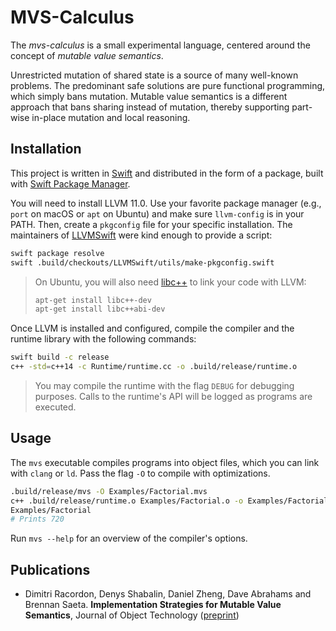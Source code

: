 # MVS-Calculus

The *mvs-calculus* is a small experimental language, centered around the concept of *mutable value semantics*.

Unrestricted mutation of shared state is a source of many well-known problems.
The predominant safe solutions are pure functional programming, which simply bans mutation.
Mutable value semantics is a different approach that bans sharing instead of mutation, thereby supporting part-wise in-place mutation and local reasoning.

## Installation

This project is written in [Swift](https://swift.org) and distributed in the form of a package, built with [Swift Package Manager](https://swift.org/package-manager/).

You will need to install LLVM 11.0.
Use your favorite package manager (e.g., `port` on macOS or `apt` on Ubuntu) and make sure `llvm-config` is in your PATH.
Then, create a `pkgconfig` file for your specific installation.
The maintainers of [LLVMSwift](https://github.com/llvm-swift/LLVMSwift) were kind enough to provide a script:

```bash
swift package resolve
swift .build/checkouts/LLVMSwift/utils/make-pkgconfig.swift
```

> On Ubuntu, you will also need [libc++](https://libcxx.llvm.org) to link your code with LLVM:
>
> ```bash
> apt-get install libc++-dev
> apt-get install libc++abi-dev
> ```

Once LLVM is installed and configured, compile the compiler and the runtime library with the following commands:

```bash
swift build -c release
c++ -std=c++14 -c Runtime/runtime.cc -o .build/release/runtime.o
```

> You may compile the runtime with the flag `DEBUG` for debugging purposes.
> Calls to the runtime's API will be logged as programs are executed.

## Usage

The `mvs` executable compiles programs into object files, which you can link with `clang` or `ld`.
Pass the flag `-O` to compile with optimizations.

```bash
.build/release/mvs -O Examples/Factorial.mvs
c++ .build/release/runtime.o Examples/Factorial.o -o Examples/Factorial
Examples/Factorial
# Prints 720
```

Run `mvs --help` for an overview of the compiler's options.

## Publications

- Dimitri Racordon, Denys Shabalin, Daniel Zheng, Dave Abrahams and Brennan Saeta. **Implementation Strategies for Mutable Value Semantics**, Journal of Object Technology ([preprint](Docs/mvs-implementation-strategies.pdf))
